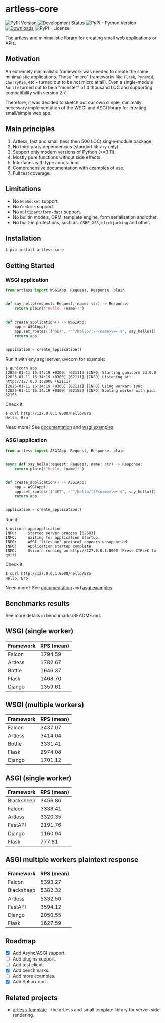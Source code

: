 # artless-core

![PyPI Version](https://img.shields.io/pypi/v/artless-core)
![Development Status](https://img.shields.io/badge/status-3%20--%20Alpha-orange)
![PyPI - Python Version](https://img.shields.io/pypi/pyversions/artless-core)
[![Downloads](https://static.pepy.tech/badge/artless-core)](https://pepy.tech/project/artless-core)
![PyPI - License](https://img.shields.io/pypi/l/artless-core)

The artless and minimalistic library for creating small web applications or APIs.

## Motivation

An extremely minimalistic framework was needed to create the same minimalistic applications. Those "micro" frameworks like `Flask`, `Pyramid`, `CherryPie`, etc - turned out to be not micro at all). Even a single-module `Bottle` turned out to be a "monster" of 4 thousand LOC and supporting compatibility with version 2.7.

Therefore, it was decided to sketch out our own simple, minimally necessary implementation of the WSGI and ASGI library for creating small/simple web app.

## Main principles

1. Artless, fast and small (less then 500 LOC) single-module package.
2. No third party dependencies (standart library only).
3. Support only modern versions of Python (>=3.11).
4. Mostly pure functions without side effects.
5. Interfaces with type annotations.
6. Comprehensive documentation with examples of use.
7. Full test coverage.

## Limitations

* No `WebSocket` support.
* No `Cookies` support.
* No `multipart/form-data` support.
* No builtin models, ORM, template engine, form serialisation and other.
* No built-in protections, such as: `CSRF`, `XSS`, `clickjacking` and other.

## Installation

``` shellsession
$ pip install artless-core
```

## Getting Started

### WSGI application

``` python
from artless import WSGIApp, Request, Response, plain


def say_hello(request: Request, name: str) -> Response:
    return plain(f"Hello, {name}!")


def create_application() -> WSGIApp:
    app = WSGIApp()
    app.set_routes([("GET", r"^/hello/(?P<name>\w+)$", say_hello)])
    return app


application = create_application()
```

Run it with eny asgi server, uvicorn for example:

``` shellsession
$ gunicorn app
[2025-01-11 16:34:19 +0300] [62111] [INFO] Starting gunicorn 23.0.0
[2025-01-11 16:34:19 +0300] [62111] [INFO] Listening at: http://127.0.0.1:8000 (62111)
[2025-01-11 16:34:19 +0300] [62111] [INFO] Using worker: sync
[2025-01-11 16:34:19 +0300] [62155] [INFO] Booting worker with pid: 62155
```

Check it:

``` shellsession
$ curl http://127.0.0.1:8000/hello/Bro
Hello, Bro!
```

Need more? See [documentation](https://pages.peterbro.su/py3-artless-core/) and [wsgi examples](https://git.peterbro.su/peter/py3-artless-core/src/branch/master/examples/wsgi).

### ASGI application

``` python
from artless import ASGIApp, Request, Response, plain


async def say_hello(request: Request, name: str) -> Response:
    return plain(f"Hello, {name}!")


def create_application() -> ASGIApp:
    app = ASGIApp()
    app.set_routes([("GET", r"^/hello/(?P<name>\w+)$", say_hello)])
    return app


application = create_application()
```

Run it:

``` shellsession
$ uvicorn app:application
INFO:     Started server process [62683]
INFO:     Waiting for application startup.
INFO:     ASGI 'lifespan' protocol appears unsupported.
INFO:     Application startup complete.
INFO:     Uvicorn running on http://127.0.0.1:8000 (Press CTRL+C to quit)
```

Check it:

``` shellsession
$ curl http://127.0.0.1:8000/hello/Bro
Hello, Bro!
```

Need more? See [documentation](https://pages.peterbro.su/py3-artless-core/) and [asgi examples](https://git.peterbro.su/peter/py3-artless-core/src/branch/master/examples/asgi).

## Benchmarks results

See more details in benchmarks/README.md.

## WSGI (single worker)

| Framework | RPS (mean) |
|-----------|------------|
| Falcon    | 1794.59    |
| Artless   | 1782.67    |
| Bottle    | 1646.37    |
| Flask     | 1468.70    |
| Django    | 1359.61    |

## WSGI (multiple workers)

| Framework | RPS (mean) |
|-----------|------------|
| Falcon    | 3437.07    |
| Artless   | 3414.04    |
| Bottle    | 3331.41    |
| Flask     | 2974.08    |
| Django    | 1701.12    |

## ASGI (single worker)

| Framework  | RPS (mean) |
|------------|------------|
| Blacksheep | 3456.86    |
| Falcon     | 3338.41    |
| Artless    | 3320.35    |
| FastAPI    | 2191.76    |
| Django     | 1160.94    |
| Flask      | 777.81     |

## ASGI multiple workers plaintext response

| Framework  | RPS (mean) |
|------------|------------|
| Falcon     | 5393.27    |
| Blacksheep | 5382.32    |
| Artless    | 5332.50    |
| FastAPI    | 3594.12    |
| Django     | 2050.55    |
| Flask      | 1627.59    |

## Roadmap

- [x] Add Async/ASGI support.
- [ ] Add plugins support.
- [ ] Add test client.
- [x] Add benchmarks.
- [ ] Add more examples.
- [x] Add Sphinx doc.

## Related projects

* [artless-template](https://pypi.org/project/artless-template/) - the artless and small template library for server-side rendering.
